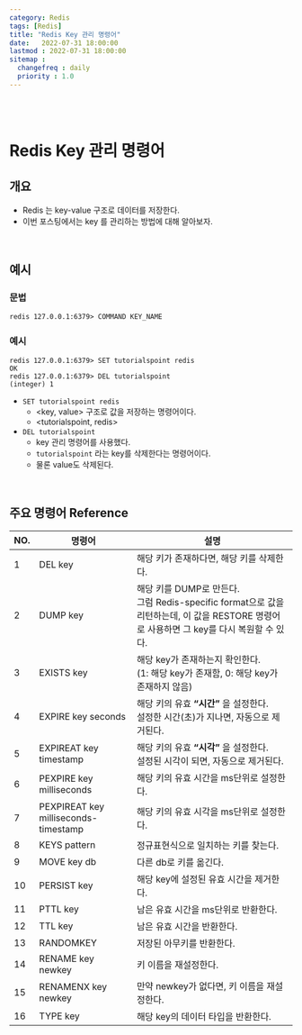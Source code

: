 ```yaml
---
category: Redis
tags: [Redis]
title: "Redis Key 관리 명령어"
date:   2022-07-31 18:00:00 
lastmod : 2022-07-31 18:00:00
sitemap :
  changefreq : daily
  priority : 1.0
---
```


<br/><br/>

# Redis Key 관리 명령어

## 개요

- Redis 는 key-value 구조로 데이터를 저장한다.
- 이번 포스팅에서는 key 를 관리하는 방법에 대해 알아보자.

<br/>

## 예시

### 문법

```
redis 127.0.0.1:6379> COMMAND KEY_NAME
```

### 예시

```
redis 127.0.0.1:6379> SET tutorialspoint redis
OK
redis 127.0.0.1:6379> DEL tutorialspoint
(integer) 1
```

- `SET tutorialspoint redis`
    - <key, value> 구조로 값을 저장하는 명령어이다.
    - <tutorialspoint, redis>
- `DEL tutorialspoint`
    - key 관리 명령어를 사용했다.
    - `tutorialspoint` 라는 key를 삭제한다는 명령어이다.
    - 물론 value도 삭제된다.

<br/>

## 주요 명령어 Reference

| NO. | 명령어 | 설명 |
| --- | --- | --- |
| 1 | DEL key | 해당 키가 존재하다면, 해당 키를 삭제한다. |
| 2 | DUMP key | 해당 키를 DUMP로 만든다. <br/> 그럼 Redis-specific format으로 값을 리턴하는데, 이 값을 RESTORE 명령어로 사용하면 그 key를 다시 복원할 수 있다. |
| 3 | EXISTS key | 해당 key가 존재하는지 확인한다. <br/> (1: 해당 key가 존재함, 0: 해당 key가 존재하지 않음) |
| 4 | EXPIRE key seconds | 해당 키의 유효 **“시간”** 을 설정한다. <br/> 설정한 시간(초)가 지나면, 자동으로 제거된다. |
| 5 | EXPIREAT key timestamp | 해당 키의 유효 **“시각”** 을 설정한다. <br/> 설정된 시각이 되면, 자동으로 제거된다. |
| 6 | PEXPIRE key milliseconds | 해당 키의 유효 시간을 ms단위로 설정한다. |
| 7 | PEXPIREAT key milliseconds-timestamp | 해당 키의 유효 시각을 ms단위로 설정한다. |
| 8 | KEYS pattern | 정규표현식으로 일치하는 키를 찾는다. |
| 9 | MOVE key db | 다른 db로 키를 옮긴다. |
| 10 | PERSIST key | 해당 key에 설정된 유효 시간을 제거한다. |
| 11 | PTTL key | 남은 유효 시간을 ms단위로 반환한다. |
| 12 | TTL key | 남은 유효 시간을 반환한다. |
| 13 | RANDOMKEY | 저장된 아무키를 반환한다. |
| 14 | RENAME key newkey | 키 이름을 재설정한다. |
| 15 | RENAMENX key newkey | 만약 newkey가 없다면, 키 이름을 재설정한다. |
| 16 | TYPE key | 해당 key의 데이터 타입을 반환한다. |